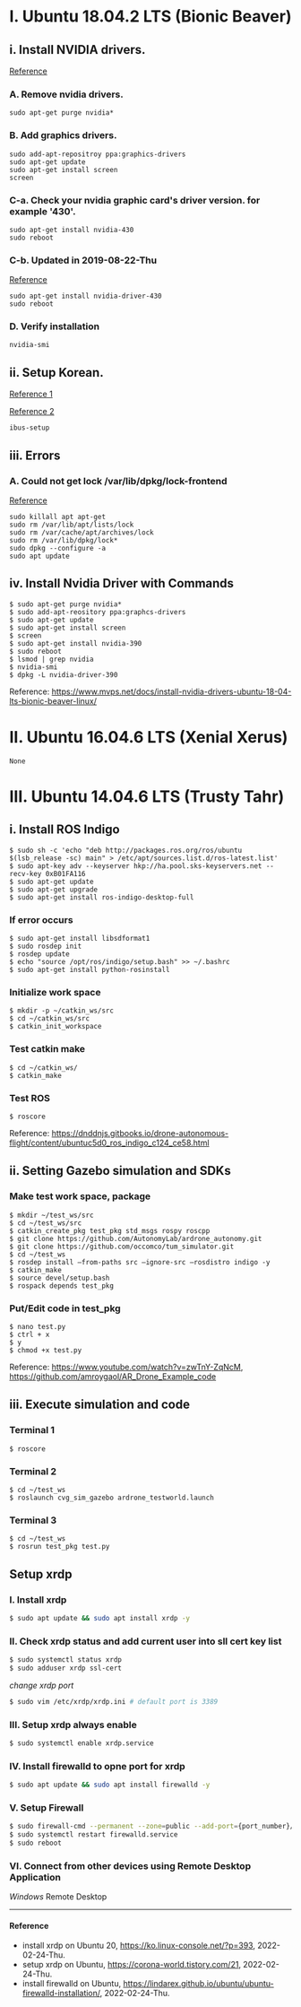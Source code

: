# I. Ubuntu 18.04.2 LTS (Bionic Beaver)

## i. Install NVIDIA drivers.
[Reference](https://www.mvps.net/docs/install-nvidia-drivers-ubuntu-18-04-lts-bionic-beaver-linux/)
### A. Remove nvidia drivers.
```
sudo apt-get purge nvidia*
```
### B. Add graphics drivers.
```
sudo add-apt-repositroy ppa:graphics-drivers
sudo apt-get update
sudo apt-get install screen
screen
```
### C-a. Check your nvidia graphic card's driver version. for example '430'.
```
sudo apt-get install nvidia-430
sudo reboot
```
### C-b. Updated in 2019-08-22-Thu
[Reference](https://askubuntu.com/questions/951046/unable-to-install-nvidia-drivers-unable-to-locate-package)
```
sudo apt-get install nvidia-driver-430
sudo reboot
```
### D. Verify installation
```
nvidia-smi
```

## ii. Setup Korean.
[Reference 1](https://gabii.tistory.com/entry/Ubuntu-1804-LTS-%ED%95%9C%EA%B8%80-%EC%84%A4%EC%B9%98-%EB%B0%8F-%EC%84%A4%EC%A0%95)

[Reference 2](https://hiseon.me/linux/ubuntu/ubuntu-initial-setup/)
```
ibus-setup
```
## iii. Errors
### A. Could not get lock /var/lib/dpkg/lock-frontend
[Reference](https://kgu0724.tistory.com/71)
```
sudo killall apt apt-get
sudo rm /var/lib/apt/lists/lock
sudo rm /var/cache/apt/archives/lock
sudo rm /var/lib/dpkg/lock*
sudo dpkg --configure -a
sudo apt update
```

## iv. Install Nvidia Driver with Commands
```
$ sudo apt-get purge nvidia*
$ sudo add-apt-reository ppa:graphcs-drivers
$ sudo apt-get update
$ sudo apt-get install screen
$ screen
$ sudo apt-get install nvidia-390
$ sudo reboot
$ lsmod | grep nvidia
$ nvidia-smi
$ dpkg -L nvidia-driver-390
```
Reference: https://www.mvps.net/docs/install-nvidia-drivers-ubuntu-18-04-lts-bionic-beaver-linux/

# II. Ubuntu 16.04.6 LTS (Xenial Xerus)
```
None
```

# III. Ubuntu 14.04.6 LTS (Trusty Tahr)

## i. Install ROS Indigo
```
$ sudo sh -c 'echo "deb http://packages.ros.org/ros/ubuntu $(lsb_release -sc) main" > /etc/apt/sources.list.d/ros-latest.list'
$ sudo apt-key adv --keyserver hkp://ha.pool.sks-keyservers.net --recv-key 0xB01FA116
$ sudo apt-get update
$ sudo apt-get upgrade
$ sudo apt-get install ros-indigo-desktop-full
```
### If error occurs
```
$ sudo apt-get install libsdformat1
$ sudo rosdep init
$ rosdep update
$ echo "source /opt/ros/indigo/setup.bash" >> ~/.bashrc
$ sudo apt-get install python-rosinstall
```
### Initialize work space
```
$ mkdir -p ~/catkin_ws/src
$ cd ~/catkin_ws/src
$ catkin_init_workspace
```
### Test catkin make
```
$ cd ~/catkin_ws/
$ catkin_make
```
### Test ROS
```
$ roscore
```
Reference: https://dnddnjs.gitbooks.io/drone-autonomous-flight/content/ubuntuc5d0_ros_indigo_c124_ce58.html

## ii. Setting Gazebo simulation and SDKs
### Make test work space, package
```
$ mkdir ~/test_ws/src
$ cd ~/test_ws/src
$ catkin_create_pkg test_pkg std_msgs rospy roscpp
$ git clone https://github.com/AutonomyLab/ardrone_autonomy.git
$ git clone https://github.com/occomco/tum_simulator.git
$ cd ~/test_ws
$ rosdep install —from-paths src —ignore-src —rosdistro indigo -y
$ catkin_make
$ source devel/setup.bash
$ rospack depends test_pkg
```
### Put/Edit code in test_pkg
```
$ nano test.py
$ ctrl + x
$ y
$ chmod +x test.py
```
Reference: https://www.youtube.com/watch?v=zwTnY-ZqNcM, https://github.com/amroygaol/AR_Drone_Example_code

## iii. Execute simulation and code
### Terminal 1
```
$ roscore
```
### Terminal 2
```
$ cd ~/test_ws
$ roslaunch cvg_sim_gazebo ardrone_testworld.launch
```
### Terminal 3
```
$ cd ~/test_ws
$ rosrun test_pkg test.py
```

## Setup xrdp
### I. Install xrdp
```bash
$ sudo apt update && sudo apt install xrdp -y
```

### II. Check xrdp status and add current user into sll cert key list
```bash
$ sudo systemctl status xrdp
$ sudo adduser xrdp ssl-cert
```

*change xrdp port*
```bash
$ sudo vim /etc/xrdp/xrdp.ini # default port is 3389
```

### III. Setup xrdp always enable
```bash
$ sudo systemctl enable xrdp.service
```

### IV. Install firewalld to opne port for xrdp
```bash
$ sudo apt update && sudo apt install firewalld -y
```

### V. Setup Firewall
```bash
$ sudo firewall-cmd --permanent --zone=public --add-port={port_number}/tcp
$ sudo systemctl restart firewalld.service
$ sudo reboot
```

### VI. Connect from other devices using Remote Desktop Application
*Windows*
Remote Desktop

----------

#### Reference
- install xrdp on Ubuntu 20, https://ko.linux-console.net/?p=393, 2022-02-24-Thu.
- setup xrdp on Ubuntu, https://corona-world.tistory.com/21, 2022-02-24-Thu.
- install firewalld on Ubuntu, https://lindarex.github.io/ubuntu/ubuntu-firewalld-installation/, 2022-02-24-Thu.
